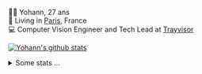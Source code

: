 <p>
  👨🏻 <bold>Yohann</bold>, 27 ans<br/>
  💼 Living in <a href="https://www.google.com/maps?q=paris">Paris</a>, France<br/>
  💻 Computer Vision Engineer and Tech Lead at <a href="https://trayvisor.com/">Trayvisor</a><br/>
</p>

<a href="https://github.com/anuraghazra/github-readme-stats"><img align="center" src="https://github-readme-stats-go94hl40s-yohann84l.vercel.app//api?username=yohann84L&show_icons=true&include_all_commits=true" alt="Yohann's github stats" /> </a>


<details>
  <summary>Some stats ...</summary><br/>
  

<!--START_SECTION:waka-->
![Code Time](http://img.shields.io/badge/Code%20Time-661%20hrs%2027%20mins-blue)

![Profile Views](http://img.shields.io/badge/Profile%20Views-0-blue)

**🐱 My GitHub Data** 

> 📦 440.6 kB Used in GitHub's Storage 
 > 
> 🏆 436 Contributions in the Year 2023
 > 
> 🚫 Not Opted to Hire
 > 
> 📜 24 Public Repositories 
 > 
> 🔑 21 Private Repositories 
 > 
**I'm an Early 🐤** 

```text
🌞 Morning                9993 commits        ████████░░░░░░░░░░░░░░░░░   31.39 % 
🌆 Daytime                17997 commits       ██████████████░░░░░░░░░░░   56.53 % 
🌃 Evening                3695 commits        ███░░░░░░░░░░░░░░░░░░░░░░   11.61 % 
🌙 Night                  154 commits         ░░░░░░░░░░░░░░░░░░░░░░░░░   00.48 % 
```
📅 **I'm Most Productive on Wednesday** 

```text
Monday                   5854 commits        █████░░░░░░░░░░░░░░░░░░░░   18.39 % 
Tuesday                  5804 commits        █████░░░░░░░░░░░░░░░░░░░░   18.23 % 
Wednesday                7158 commits        ██████░░░░░░░░░░░░░░░░░░░   22.48 % 
Thursday                 6986 commits        █████░░░░░░░░░░░░░░░░░░░░   21.94 % 
Friday                   5654 commits        ████░░░░░░░░░░░░░░░░░░░░░   17.76 % 
Saturday                 142 commits         ░░░░░░░░░░░░░░░░░░░░░░░░░   00.45 % 
Sunday                   241 commits         ░░░░░░░░░░░░░░░░░░░░░░░░░   00.76 % 
```


📊 **This Week I Spent My Time On** 

```text
🕑︎ Time Zone: Europe/Paris

💬 Programming Languages: 
JavaScript               7 hrs               █████████░░░░░░░░░░░░░░░░   37.93 % 
Python                   5 hrs 58 mins       ████████░░░░░░░░░░░░░░░░░   32.34 % 
Jupyter                  2 hrs 19 mins       ███░░░░░░░░░░░░░░░░░░░░░░   12.58 % 
SQL                      1 hr 16 mins        ██░░░░░░░░░░░░░░░░░░░░░░░   06.88 % 
YAML                     45 mins             █░░░░░░░░░░░░░░░░░░░░░░░░   04.10 % 

🔥 Editors: 
PyCharm                  10 hrs 49 mins      ███████████████░░░░░░░░░░   58.60 % 
WebStorm                 7 hrs 1 min         ██████████░░░░░░░░░░░░░░░   38.03 % 
VS Code                  37 mins             █░░░░░░░░░░░░░░░░░░░░░░░░   03.36 % 

💻 Operating System: 
Mac                      18 hrs 28 mins      █████████████████████████   100.00 % 
```

**I Mostly Code in Python** 

```text
Python                   20 repos            ████████████░░░░░░░░░░░░░   50.00 % 
Jupyter Notebook         4 repos             ██░░░░░░░░░░░░░░░░░░░░░░░   10.00 % 
HTML                     2 repos             █░░░░░░░░░░░░░░░░░░░░░░░░   05.00 % 
JavaScript               2 repos             █░░░░░░░░░░░░░░░░░░░░░░░░   05.00 % 
Shell                    1 repo              █░░░░░░░░░░░░░░░░░░░░░░░░   02.50 % 
```




 Last Updated on 12/07/2023 01:59:29 UTC
<!--END_SECTION:waka-->
